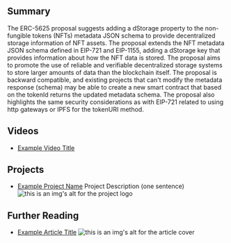 ## Summary

The ERC-5625 proposal suggests adding a dStorage property to the non-fungible tokens (NFTs) metadata JSON schema to provide decentralized storage information of NFT assets. The proposal extends the NFT metadata JSON schema defined in EIP-721 and EIP-1155, adding a dStorage key that provides information about how the NFT data is stored. The proposal aims to promote the use of reliable and verifiable decentralized storage systems to store larger amounts of data than the blockchain itself. The proposal is backward compatible, and existing projects that can't modify the metadata response (schema) may be able to create a new smart contract that based on the tokenId returns the updated metadata schema. The proposal also highlights the same security considerations as with EIP-721 related to using http gateways or IPFS for the tokenURI method.

## Videos

- [Example Video Title](https://www.youtube.com/watch?v=TDGq4aeevgY)

## Projects

- [Example Project Name](https://xxxx.xxx/xxxxx) Project Description (one sentence) ![this is an img's alt for the project logo](https://xxxx.xxx/project-logo.xxx)

## Further Reading

- [Example Article Title](https://xxxx.xxx/xxxxx) ![this is an img's alt for the article cover](https://xxxx.xxx/article-cover.xxx)
